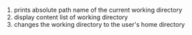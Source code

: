 1. prints absolute path name of the current working directory 
2. display content list of working directory
3. changes the working directory to the user's home directory
